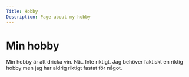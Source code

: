 ```yaml
---
Title: Hobby
Description: Page about my hobby
---
```


Min hobby
==================

Min hobby är att dricka vin. Nä.. Inte riktigt. Jag behöver faktiskt en riktig hobby men jag har aldrig riktigt fastat för något. 